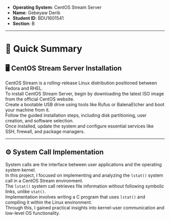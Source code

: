 

- **Operating System**: CentOS Stream Server  
- **Name**: Gebeyaw Derib  
- **Student ID**: BDU1601541  
- **Section**: B

---


# 📌 Quick Summary

## 🖥️ CentOS Stream Server Installation

CentOS Stream is a rolling-release Linux distribution positioned between Fedora and RHEL.  
To install CentOS Stream Server, begin by downloading the latest ISO image from the official CentOS website.  
Create a bootable USB drive using tools like Rufus or BalenaEtcher and boot your machine from it.  
Follow the guided installation steps, including disk partitioning, user creation, and software selection.  
Once installed, update the system and configure essential services like SSH, firewall, and package managers.

---

## ⚙️ System Call Implementation

System calls are the interface between user applications and the operating system kernel.  
In this project, I focused on implementing and analyzing the `lstat()` system call in a CentOS Stream environment.  
The `lstat()` system call retrieves file information without following symbolic links, unlike `stat()`.  
Implementation involves writing a C program that uses `lstat()` and compiling it within the Linux environment.  
Through this, I gained practical insights into kernel-user communication and low-level OS functionality.
